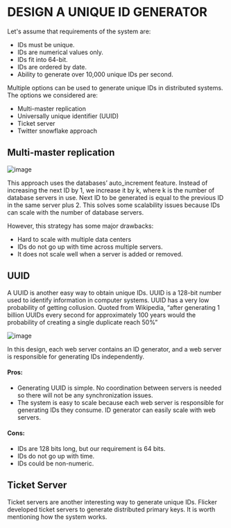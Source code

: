 # DESIGN A UNIQUE ID GENERATOR

Let's assume that requirements of the system are: 

- IDs must be unique.
- IDs are numerical values only.
- IDs fit into 64-bit.
- IDs are ordered by date.
- Ability to generate over 10,000 unique IDs per second.

Multiple options can be used to generate unique IDs in distributed systems. The options we considered are:

- Multi-master replication
- Universally unique identifier (UUID)
- Ticket server
- Twitter snowflake approach

## Multi-master replication

![image](https://user-images.githubusercontent.com/23625821/133215703-d8fb4ea3-83f7-46f0-964b-25fc6c65c7b8.png)


This approach uses the databases’ auto_increment feature. Instead of increasing the next ID by 1, we increase it by k, where k is the number of database servers in use. Next ID to be generated is equal to the previous ID in the same server plus 2. This solves some scalability issues because IDs can scale with the number of database servers.

However, this strategy has some major drawbacks:
- Hard to scale with multiple data centers
- IDs do not go up with time across multiple servers.
- It does not scale well when a server is added or removed.


## UUID

A UUID is another easy way to obtain unique IDs. UUID is a 128-bit number used to identify information in computer systems. UUID has a very low probability of getting collusion. Quoted from Wikipedia, “after generating 1 billion UUIDs every second for approximately 100 years would the probability of creating a single duplicate reach 50%”

![image](https://user-images.githubusercontent.com/23625821/133216432-7145f6bd-3cdf-4e44-b014-73a7d0ac5f09.png)

In this design, each web server contains an ID generator, and a web server is responsible for generating IDs independently.

#### Pros:
- Generating UUID is simple. No coordination between servers is needed so there will not be any synchronization issues.
- The system is easy to scale because each web server is responsible for generating IDs they consume. ID generator can easily scale with web servers.

#### Cons:
- IDs are 128 bits long, but our requirement is 64 bits.
- IDs do not go up with time.
- IDs could be non-numeric.



## Ticket Server

Ticket servers are another interesting way to generate unique IDs. Flicker developed ticket servers to generate distributed primary keys. It is worth mentioning how the system works.











































